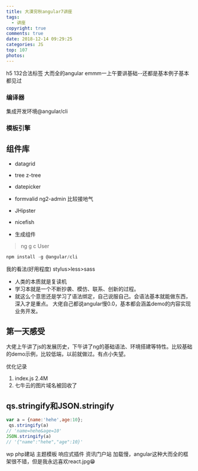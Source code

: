 ```yaml
---
title: 大漠穷秋angular7讲座
tags:
  - 讲座
copyright: true
comments: true
date: 2018-12-14 09:29:25
categories: JS
top: 107
photos:
---
```

h5 132合法标签
大而全的angular
emmm一上午要讲基础--还都是基本例子基本都见过

### 编译器
集成开发环境@angular/cli
### 模板引擎

## 组件库
- datagrid
- tree z-tree
- datepicker
- formvalid
ng2-admin 
比较接地气
- JHipster
- nicefish

- 生成组件
> ng g c User

```javascript
npm install -g @angular/cli
```
我的看法(好用程度)
stylus>less>sass

* 人类的本质就是复读机
* 学习本就是一个不断抄袭、模仿、联系、创新的过程。
* 就这么个意思还是学习了语法绑定，自己说服自己。会语法基本就能做东西，深入才是重点。
大佬自己都说angular慢0.0，基本都会涵盖demo的内容实现业务开发。

##  第一天感受
大佬上午讲了js的发展历史，下午讲了ng的基础语法、环境搭建等特性。比较基础的demo示例，比较低端，以前就做过。有点小失望。

优化记录
1. index.js 2.4M
2. 七牛云的图片域名被回收了

## qs.stringify和JSON.stringify
```javascript
var a = {name:'hehe',age:10};
 qs.stringify(a)
// 'name=hehe&age=10'
JSON.stringify(a)
// '{"name":"hehe","age":10}'
```
wp php建站 主题模板 响应式插件 资讯门户站
加载慢，angular这种大而全的框架很不错，但是我永远喜欢react.jpg😁